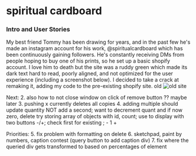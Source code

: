 # spiritual cardboard

### Intro and User Stories
My best friend Tommy has been drawing for years, and in the past few he's made an instagram account for his work, @spiritualcardboard which has been continuously gaining followers. He's constantly receiving DMs from people hoping to buy one of his prints, so he set up a basic shopify account. I love him to death but the site was a ruddy green which made its dark text hard to read, poorly aligned, and not optimized for the user experience (including a screenshot below). I decided to take a crack at remaking it, adding my code to the pre-existing shopify site.
old 
![old site]()

Next:
2. also how to not close window on click of remove button
    ?? maybe later
3. pushing x currently deletes all copies
4. adding multiple should update quantity NOT add a second; want to decrement quant and if now zero, delete
    try storing array of objects with id, count; use to display with two buttons -/+; check first for existing ;  - 1 +

Priorities:
5. fix problem with formatting on delete
6. sketchpad, paint by numbers, caption contest (query button to add caption div)
7. fix where the queried div gets transformed to based on percentages of element

